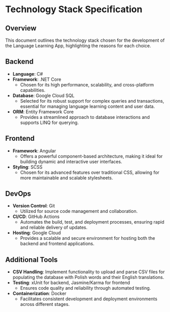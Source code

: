 # Technology Stack Specification

## Overview
This document outlines the technology stack chosen for the development of the Language Learning App, highlighting the reasons for each choice.

## Backend
- **Language**: C#
- **Framework**: .NET Core
  - Chosen for its high performance, scalability, and cross-platform capabilities.
- **Database**: Google Cloud SQL
  - Selected for its robust support for complex queries and transactions, essential for managing language learning content and user data.
- **ORM**: Entity Framework Core
  - Provides a streamlined approach to database interactions and supports LINQ for querying.

## Frontend
- **Framework**: Angular
  - Offers a powerful component-based architecture, making it ideal for building dynamic and interactive user interfaces.
- **Styling**: SCSS
  - Chosen for its advanced features over traditional CSS, allowing for more maintainable and scalable stylesheets.

## DevOps
- **Version Control**: Git
  - Utilized for source code management and collaboration.
- **CI/CD**: GitHub Actions
  - Automates the build, test, and deployment processes, ensuring rapid and reliable delivery of updates.
- **Hosting**: Google Cloud
  - Provides a scalable and secure environment for hosting both the backend and frontend applications.

## Additional Tools
- **CSV Handling**: Implement functionality to upload and parse CSV files for populating the database with Polish words and their English translations.
- **Testing**: xUnit for backend, Jasmine/Karma for frontend
  - Ensures code quality and reliability through automated testing.
- **Containerization**: Docker
  - Facilitates consistent development and deployment environments across different stages.
